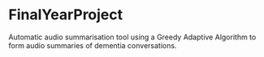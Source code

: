 # FinalYearProject
Automatic audio summarisation tool using a Greedy Adaptive Algorithm to form audio summaries of dementia conversations.
